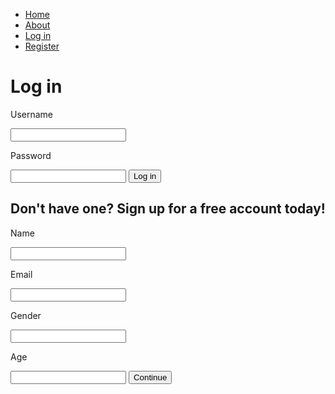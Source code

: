 <!DOCTYPE html>
<html>
<head>
<style type="text/css">

body {

margin:0;
background: #222;
font-family: "Work Sans", sans-serif;
font-weight: 400;
overflow:hidden;
}

.container {
width: 80%;
margin: 0 auto;
}

header::after {
  content: '';
  display: table;
  clear: both;
 }
 
 nav {
 float.right;
 }
 
 nav ul {
 margin: 0;
 padding: 0;
 list-style: none;
 }
 
 nav li {
 display: inline-block;
 margin-left: 70px;
 padding-top: 23px; 
 }
 
 nav a {
 color: #444;
 text-decoration: none;
 text-transform: uppercase;
 font-size: 14px;
 }
 
 nav a:hover {
 color: #000;

a:link,a:visited{
display:block;
front-weight:bold;
color:#FFFFFF;
background-color:#98bf21;
width:120px
}
li {
float.left;
}
</style>
<title>Livin Life</title>
</head>
<body>
   <div class="nav_bar">
<ul>
<li><a href="home.html">Home</a></li>
<li><a href="about.html">About</a></li>
<li><a href="signin.html">Log in</a></li>
<li><a href="signup.html">Register</a></li>
</ul>
</div>

<h1>Log in</h1>
<p>Username</p>
<input>
<p>Password</p>
<input>
<button>Log in</button>

<h2>Don't have one? Sign up for a free account today!</h2>
<p>Name</p>
<input>
<p>Email</p>
<input>
<p>Gender</p>
<input>
<p>Age</p>
<input>
<button>Continue</button>


</body>
</html>
